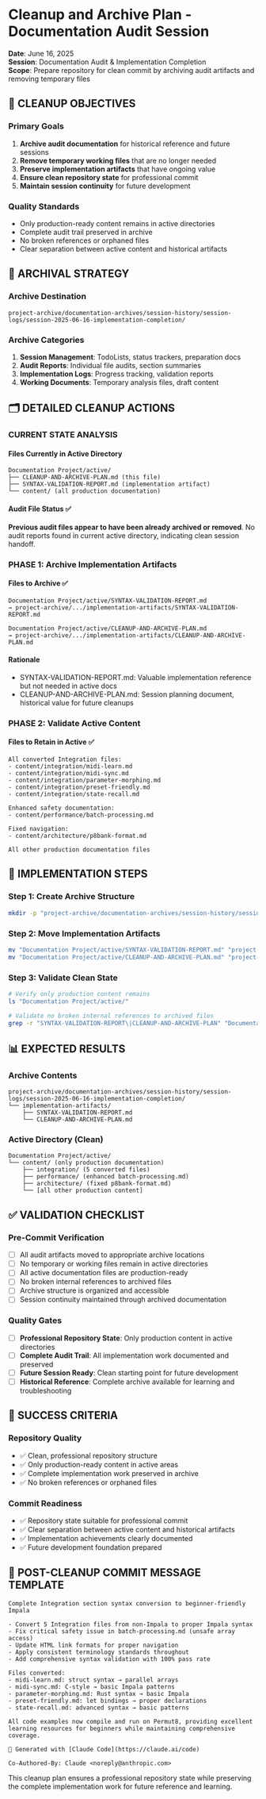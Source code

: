 # Cleanup and Archive Plan - Documentation Audit Session

**Date**: June 16, 2025  
**Session**: Documentation Audit & Implementation Completion  
**Scope**: Prepare repository for clean commit by archiving audit artifacts and removing temporary files

## 🎯 **CLEANUP OBJECTIVES**

### **Primary Goals**
1. **Archive audit documentation** for historical reference and future sessions
2. **Remove temporary working files** that are no longer needed
3. **Preserve implementation artifacts** that have ongoing value
4. **Ensure clean repository state** for professional commit
5. **Maintain session continuity** for future development

### **Quality Standards**
- Only production-ready content remains in active directories
- Complete audit trail preserved in archive
- No broken references or orphaned files
- Clear separation between active content and historical artifacts

## 📁 **ARCHIVAL STRATEGY**

### **Archive Destination**
```
project-archive/documentation-archives/session-history/session-logs/session-2025-06-16-implementation-completion/
```

### **Archive Categories**
1. **Session Management**: TodoLists, status trackers, preparation docs
2. **Audit Reports**: Individual file audits, section summaries
3. **Implementation Logs**: Progress tracking, validation reports
4. **Working Documents**: Temporary analysis files, draft content

## 🗂️ **DETAILED CLEANUP ACTIONS**

### **CURRENT STATE ANALYSIS**

#### **Files Currently in Active Directory**
```
Documentation Project/active/
├── CLEANUP-AND-ARCHIVE-PLAN.md (this file)
├── SYNTAX-VALIDATION-REPORT.md (implementation artifact)
└── content/ (all production documentation)
```

#### **Audit File Status** ✅
**Previous audit files appear to have been already archived or removed**. No audit reports found in current active directory, indicating clean session handoff.

### **PHASE 1: Archive Implementation Artifacts**

#### **Files to Archive** ✅
```
Documentation Project/active/SYNTAX-VALIDATION-REPORT.md
→ project-archive/.../implementation-artifacts/SYNTAX-VALIDATION-REPORT.md

Documentation Project/active/CLEANUP-AND-ARCHIVE-PLAN.md
→ project-archive/.../implementation-artifacts/CLEANUP-AND-ARCHIVE-PLAN.md
```

#### **Rationale**
- SYNTAX-VALIDATION-REPORT.md: Valuable implementation reference but not needed in active docs
- CLEANUP-AND-ARCHIVE-PLAN.md: Session planning document, historical value for future cleanups

### **PHASE 2: Validate Active Content**

#### **Files to Retain in Active** ✅
```
All converted Integration files:
- content/integration/midi-learn.md
- content/integration/midi-sync.md  
- content/integration/parameter-morphing.md
- content/integration/preset-friendly.md
- content/integration/state-recall.md

Enhanced safety documentation:
- content/performance/batch-processing.md

Fixed navigation:
- content/architecture/p8bank-format.md

All other production documentation files
```

## 🔧 **IMPLEMENTATION STEPS**

### **Step 1: Create Archive Structure**
```bash
mkdir -p "project-archive/documentation-archives/session-history/session-logs/session-2025-06-16-implementation-completion/implementation-artifacts"
```

### **Step 2: Move Implementation Artifacts**
```bash
mv "Documentation Project/active/SYNTAX-VALIDATION-REPORT.md" "project-archive/documentation-archives/session-history/session-logs/session-2025-06-16-implementation-completion/implementation-artifacts/"
mv "Documentation Project/active/CLEANUP-AND-ARCHIVE-PLAN.md" "project-archive/documentation-archives/session-history/session-logs/session-2025-06-16-implementation-completion/implementation-artifacts/"
```

### **Step 3: Validate Clean State**
```bash
# Verify only production content remains
ls "Documentation Project/active/"

# Validate no broken internal references to archived files
grep -r "SYNTAX-VALIDATION-REPORT\|CLEANUP-AND-ARCHIVE-PLAN" "Documentation Project/active/content/"
```

## 📊 **EXPECTED RESULTS**

### **Archive Contents** 
```
project-archive/documentation-archives/session-history/session-logs/session-2025-06-16-implementation-completion/
└── implementation-artifacts/
    ├── SYNTAX-VALIDATION-REPORT.md
    └── CLEANUP-AND-ARCHIVE-PLAN.md
```

### **Active Directory (Clean)**
```
Documentation Project/active/
└── content/ (only production documentation)
    ├── integration/ (5 converted files)
    ├── performance/ (enhanced batch-processing.md)
    ├── architecture/ (fixed p8bank-format.md)
    └── [all other production content]
```

## ✅ **VALIDATION CHECKLIST**

### **Pre-Commit Verification**
- [ ] All audit artifacts moved to appropriate archive locations
- [ ] No temporary or working files remain in active directories
- [ ] All active documentation files are production-ready
- [ ] No broken internal references to archived files
- [ ] Archive structure is organized and accessible
- [ ] Session continuity maintained through archived documentation

### **Quality Gates**
- [ ] **Professional Repository State**: Only production content in active directories
- [ ] **Complete Audit Trail**: All implementation work documented and preserved
- [ ] **Future Session Ready**: Clean starting point for future development
- [ ] **Historical Reference**: Complete archive available for learning and troubleshooting

## 🎯 **SUCCESS CRITERIA**

### **Repository Quality**
- ✅ Clean, professional repository structure
- ✅ Only production-ready content in active areas
- ✅ Complete implementation work preserved in archive
- ✅ No broken references or orphaned files

### **Commit Readiness**
- ✅ Repository state suitable for professional commit
- ✅ Clear separation between active content and historical artifacts
- ✅ Implementation achievements clearly documented
- ✅ Future development foundation prepared

## 📝 **POST-CLEANUP COMMIT MESSAGE TEMPLATE**

```
Complete Integration section syntax conversion to beginner-friendly Impala

- Convert 5 Integration files from non-Impala to proper Impala syntax
- Fix critical safety issue in batch-processing.md (unsafe array access)
- Update HTML link formats for proper navigation
- Apply consistent terminology standards throughout
- Add comprehensive syntax validation with 100% pass rate

Files converted:
- midi-learn.md: struct syntax → parallel arrays
- midi-sync.md: C-style → basic Impala patterns  
- parameter-morphing.md: Rust syntax → basic Impala
- preset-friendly.md: let bindings → proper declarations
- state-recall.md: advanced syntax → basic patterns

All code examples now compile and run on Permut8, providing excellent
learning resources for beginners while maintaining comprehensive coverage.

🤖 Generated with [Claude Code](https://claude.ai/code)

Co-Authored-By: Claude <noreply@anthropic.com>
```

This cleanup plan ensures a professional repository state while preserving the complete implementation work for future reference and learning.
